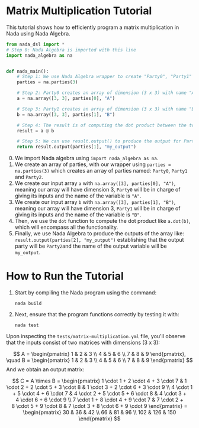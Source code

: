# Matrix Multiplication Tutorial

This tutorial shows how to efficiently program a matrix multiplication in Nada using Nada Algebra. 

```python
from nada_dsl import *
# Step 0: Nada Algebra is imported with this line
import nada_algebra as na


def nada_main():
    # Step 1: We use Nada Algebra wrapper to create "Party0", "Party1" and "Party2"
    parties = na.parties(3)

    # Step 2: Party0 creates an array of dimension (3 x 3) with name "A"
    a = na.array([3, 3], parties[0], "A")

    # Step 3: Party1 creates an array of dimension (3 x 3) with name "B"
    b = na.array([3, 3], parties[1], "B")

    # Step 4: The result is of computing the dot product between the two which is another (3 x 3) matrix
    result = a @ b

    # Step 5: We can use result.output() to produce the output for Party2 and variable name "my_output"
    return result.output(parties[1], "my_output")

```

0. We import Nada algebra using `import nada_algebra as na`.
1. We create an array of parties, with our wrapper using `parties = na.parties(3)` which creates an array of parties named: `Party0`, `Party1` and `Party2`.
2. We create our input array `a` with `na.array([3], parties[0], "A")`, meaning our array will have dimension 3, `Party0` will be in charge of giving its inputs and the name of the variable is `"A"`.
3. We create our input array `b` with `na.array([3], parties[1], "B")`, meaning our array will have dimension 3, `Party1` will be in charge of giving its inputs and the name of the variable is `"B"`.
4. Then, we use the `dot` function to compute the dot product like `a.dot(b)`, which will encompass all the functionality.
5. Finally, we use Nada Algebra to produce the outputs of the array like:  `result.output(parties[2], "my_output")` establishing that the output party will be `Party2`and the name of the output variable will be `my_output`. 

# How to Run the Tutorial

1. Start by compiling the Nada program using the command:
   ```
   nada build
   ```

2. Next, ensure that the program functions correctly by testing it with:
   ```
   nada test
   ```

Upon inspecting the `tests/matrix-multiplication.yml` file, you'll observe that the inputs consist of two matrices with dimensions (3 x 3):

$$
A = \begin{pmatrix} 1 & 2 & 3 \\ 4 & 5 & 6 \\ 7 & 8 & 9 \end{pmatrix}, \quad B = \begin{pmatrix} 1 & 2 & 3 \\ 4 & 5 & 6 \\ 7 & 8 & 9 \end{pmatrix}
$$
And we obtain an output matrix:

$$
C = A \times B = \begin{pmatrix} 1 \cdot 1 + 2 \cdot 4 + 3 \cdot 7  & 1 \cdot 2 + 2 \cdot 5 + 3 \cdot 8  & 1 \cdot 3 + 2 \cdot 6 + 3 \cdot 9  \\ 4 \cdot 1 + 5 \cdot 4 + 6 \cdot 7  &  4 \cdot 2 + 5 \cdot 5 + 6 \cdot 8  & 4 \cdot 3 + 4 \cdot 6 + 6 \cdot 9 \\ 7 \cdot 1 + 8 \cdot 4 + 9 \cdot 7  &  7 \cdot 2 + 8 \cdot 5 + 9 \cdot 8  & 7 \cdot 3 + 8 \cdot 6 + 9 \cdot 9 \end{pmatrix} = \begin{pmatrix} 30 & 36 & 42 \\ 66 & 81 & 96 \\ 102 & 126 & 150 \end{pmatrix} $$ 